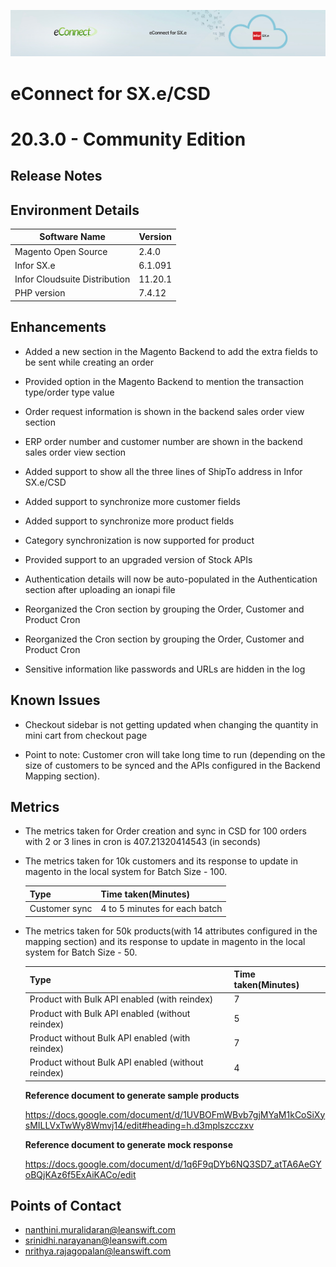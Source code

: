 ![eConnect for Infor SX.e / Infor CloudSuite Distribution](../../../../images/banner-econnect-sxe.jpg)

# **eConnect for SX.e/CSD** 
# **20.3.0 - Community Edition** 


## **Release Notes**


## Environment Details

| Software Name | Version | 
| --- | --- |
| Magento Open Source| 2.4.0 |
| Infor SX.e  | 6.1.091 |
| Infor Cloudsuite Distribution | 11.20.1 |
| PHP version | 7.4.12 |



## Enhancements

- Added a new section in the Magento Backend to add the extra fields to be sent while creating an order

- Provided option in the Magento Backend to mention the transaction type/order type value

- Order request information is shown in the backend sales order view section

- ERP order number and customer number are shown in the backend sales order view section

- Added support to show all the three lines of ShipTo address in Infor SX.e/CSD

- Added support to synchronize more customer fields

- Added support to synchronize more product fields

- Category synchronization is now supported for product

- Provided support to an upgraded version of Stock APIs

- Authentication details will now be auto-populated in the Authentication section after uploading an ionapi file

- Reorganized the Cron section by grouping the Order, Customer and Product Cron

- Reorganized the Cron section by grouping the Order, Customer and Product Cron

- Sensitive information like passwords and URLs are hidden in the log

## Known Issues

- Checkout sidebar is not getting updated when changing the quantity in mini cart from checkout page

- Point to note: Customer cron will take long time to run (depending on the size of customers to be synced and the APIs configured in the Backend Mapping section).

## Metrics

- The metrics taken for Order creation and sync in CSD for 100 orders with 2 or 3 lines in cron is 407.21320414543 (in seconds)

- The metrics taken for 10k customers and its response to update in magento in the local system for Batch Size - 100.

  | Type | Time taken(Minutes) |
  | --- | --- | 
  | Customer sync | 4 to 5 minutes for each batch |

- The metrics taken for 50k products(with 14 attributes configured in the mapping section) and its response to update in magento in the local system for Batch Size - 50.

  | Type | Time taken(Minutes) |
  | --- | --- |
  | Product with Bulk API enabled (with reindex)| 7 |
  | Product with Bulk API enabled (without reindex) | 5 |
  | Product without Bulk API enabled (with reindex)| 7 |
  | Product without Bulk API enabled (without reindex) | 4 |

  **Reference document to generate sample products**

  https://docs.google.com/document/d/1UVBOFmWBvb7gjMYaM1kCoSiXysMILLVxTwWy8Wmvj14/edit#heading=h.d3mplszcczxv


  **Reference document to generate mock response** 

  https://docs.google.com/document/d/1q6F9qDYb6NQ3SD7_atTA6AeGYoBQjKAz6f5ExAiKACo/edit



## Points of Contact

- nanthini.muralidaran@leanswift.com
- srinidhi.narayanan@leanswift.com
- nrithya.rajagopalan@leanswift.com

